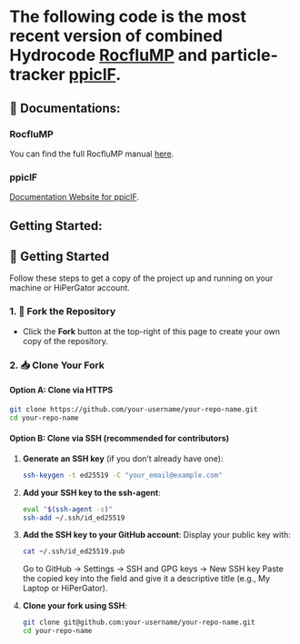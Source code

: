 # The following code is the most recent version of combined Hydrocode <u>RocfluMP</u> and particle-tracker <u>ppiclF</u>.

## 📘 **Documentations**: 
### RocfluMP
You can find the full RocfluMP manual [here](docs/Rocflu_manual.pdf).

### ppiclF
[Documentation Website for ppiclF](https://dpzwick.github.io/ppiclF-doc/user/external.html).

## Getting Started:

## 🚀 Getting Started

Follow these steps to get a copy of the project up and running on your machine or HiPerGator account.

### 1. 🍴 Fork the Repository

- Click the **Fork** button at the top-right of this page to create your own copy of the repository.

### 2. 📥 Clone Your Fork

#### Option A: Clone via **HTTPS**
```bash
git clone https://github.com/your-username/your-repo-name.git
cd your-repo-name
```

#### Option B: Clone via **SSH** (recommended for contributors)

1. **Generate an SSH key** (if you don’t already have one):

   ```bash
   ssh-keygen -t ed25519 -C "your_email@example.com"
   ```

2. **Add your SSH key to the ssh-agent**:

   ```bash
   eval "$(ssh-agent -s)"
   ssh-add ~/.ssh/id_ed25519
   ```

3. **Add the SSH key to your GitHub account**:
   Display your public key with:
   ```bash
   cat ~/.ssh/id_ed25519.pub
   ```
   Go to GitHub → Settings → SSH and GPG keys → New SSH key
   Paste the copied key into the field and give it a descriptive title (e.g., My Laptop or HiPerGator).

4. **Clone your fork using SSH**:
   ```bash
   git clone git@github.com:your-username/your-repo-name.git
   cd your-repo-name
   ```


